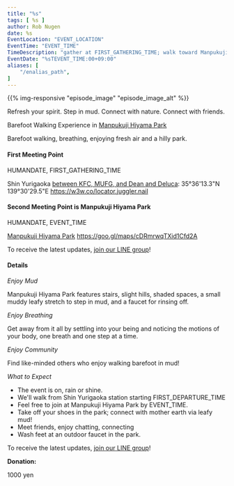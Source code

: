```yaml
---
title: "%s"
tags: [ %s ]
author: Rob Nugen
date: %s
EventLocation: "EVENT_LOCATION"
EventTime: "EVENT_TIME"
TimeDescription: "gather at FIRST_GATHERING_TIME; walk toward Manpukuji Hiyama Park at FIRST_DEPARTURE_TIME"
EventDate: "%sTEVENT_TIME:00+09:00"
aliases: [
    "/enalias_path",
]
---
```


{{% img-responsive "episode_image" "episode_image_alt" %}}

Refresh your spirit. Step in mud. Connect with nature. Connect with friends.

Barefoot Walking Experience in [Manpukuji Hiyama Park](https://goo.gl/maps/kTvNmsKf2XGYAbns6)

Barefoot walking, breathing, enjoying fresh air and a hilly park.

#### First Meeting Point

HUMANDATE, FIRST_GATHERING_TIME

Shin Yurigaoka [between KFC, MUFG, and Dean and Deluca](https://goo.gl/maps/aoY2j7WxkNjSC2u98):  35°36'13.3"N 139°30'29.5"E  https://w3w.co/locator.juggler.nail

#### Second Meeting Point is Manpukuji Hiyama Park

HUMANDATE, EVENT_TIME

[Manpukuji Hiyama Park](https://goo.gl/maps/kTvNmsKf2XGYAbns6) https://goo.gl/maps/cDRmrwqTXid1Cfd2A

To receive the latest updates, [join our LINE group](/contact/)!

#### Details

*Enjoy Mud*

Manpukuji Hiyama Park features stairs, slight hills, shaded spaces,
a small muddy leafy stretch to step in mud,
and a faucet for rinsing off.

*Enjoy Breathing*

Get away from it all by settling into your being and noticing the
motions of your body, one breath and one step at a time.

*Enjoy Community*

Find like-minded others who enjoy walking barefoot in mud!

*What to Expect*

* The event is on, rain or shine.
* We'll walk from Shin Yurigaoka station starting FIRST_DEPARTURE_TIME
* Feel free to join at Manpukuji Hiyama Park by EVENT_TIME.
* Take off your shoes in the park; connect with mother earth via leafy mud!
* Meet friends, enjoy chatting, connecting
* Wash feet at an outdoor faucet in the park.

To receive the latest updates, [join our LINE group](/contact/)!

**Donation:**

1000 yen
